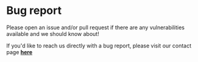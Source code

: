 # Bug report

Please open an issue and/or pull request if there are any vulnerabilities available and we should know about!

If you'd like to reach us directly with a bug report, please visit our contact page [__here__](https://shakesco.com/contact)
